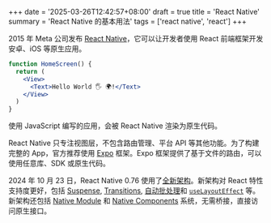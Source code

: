 +++
date = '2025-03-26T12:42:57+08:00'
draft = true
title = 'React Native'
summary = 'React Native 的基本用法'
tags = ['react native', 'react']
+++

2015 年 Meta 公司发布 [React Native][reactnative]，它可以让开发者使用 React 前端框架开发安卓、iOS 等原生应用。

```jsx
function HomeScreen() {
  return (
    <View>
      <Text>Hello World 🖐️ 🌍!</Text>
    </View>
  )
}
```

使用 JavaScript 编写的应用，会被 React Native 渲染为原生代码。

React Native 只专注视图层，不包含路由管理、平台 API 等其他功能。为了构建完整的 App，官方推荐使用 [Expo][expo] 框架。Expo 框架提供了基于文件的路由，可以使用任意库、SDK 或原生代码。

2024 年 10 月 23 日，React Native 0.76 使用了[全新架构][new-arch]。新架构对 React 特性支持度更好，包括 [Suspense][suspense], [Transitions][transitions], [自动批处理][auto-batch]和 [`useLayoutEffect`][useLayoutEffect] 等。新架构还包括 [Native Module][native-modules] 和 [Native Components][native-components] 系统，无需桥接，直接访问原生接口。

[reactnative]: https://reactnative.dev/
[expo]: https://expo.dev/
[new-arch]: https://reactnative.dev/blog/2024/10/23/the-new-architecture-is-here
[suspense]: https://react.dev/blog/2022/03/29/react-v18#new-suspense-features
[transitions]: https://react.dev/blog/2022/03/29/react-v18#new-feature-transitions
[auto-batch]: https://react.dev/blog/2022/03/29/react-v18#new-feature-automatic-batching
[useLayoutEffect]: https://react.dev/reference/react/useLayoutEffect
[native-modules]: https://reactnative.dev/docs/next/turbo-native-modules-introduction
[native-components]: https://reactnative.dev/docs/next/fabric-native-components-introduction
